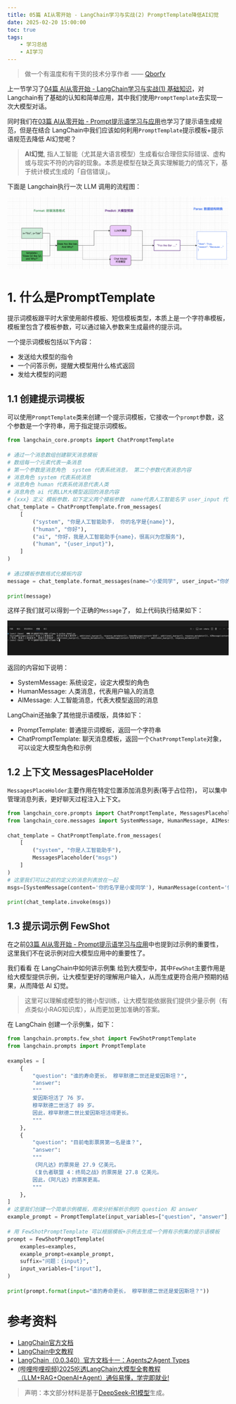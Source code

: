```yaml
---
title: 05篇 AI从零开始 - LangChain学习与实战(2) PromptTemplate降低AI幻觉
date: 2025-02-20 15:00:00
toc: true
tags:
    - 学习总结
    - AI学习
---
```


> 做一个有温度和有干货的技术分享作者 —— [Qborfy](https://qborfy.com)


上一节学习了[04篇 AI从零开始 - LangChain学习与实战(1) 基础知识](https://qborfy.com/ailearn/ai-learn04.html)，对Langchain有了基础的认知和简单应用，其中我们使用`PromptTemplate`去实现一次大模型对话。

同时我们在[03篇 AI从零开始 - Prompt提示语学习与应用](https://qborfy.com/ailearn/ai-learn03.html)也学习了提示语生成规范，但是在结合 LangChain中我们应该如何利用`PromptTemplate`提示模板+提示语规范去降低 AI幻觉呢？

> **AI幻觉**, 指人工智能（尤其是大语言模型）生成看似合理但实际错误、虚构或与现实不符的内容的现象。本质是模型在缺乏真实理解能力的情况下，基于统计模式生成的「自信错误」。

<!-- more -->

下面是 Langchain执行一次 LLM 调用的流程图：

![](/assets/img/ailearn/ai-learn05-1.png)


# 1. 什么是PromptTemplate

提示词模板跟平时大家使用邮件模板、短信模板类型，本质上是一个字符串模板，模板里包含了模板参数，可以通过输入参数来生成最终的提示词。

一个提示词模板包括以下内容：

- 发送给大模型的指令
- 一个问答示例，提醒大模型用什么格式返回
- 发给大模型的问题

## 1.1  创建提示词模板

可以使用`PromptTemplate`类来创建一个提示词模板，它接收一个`prompt`参数，这个参数是一个字符串，用于指定提示词模板。

```python
from langchain_core.prompts import ChatPromptTemplate

# 通过一个消息数组创建聊天消息模板
# 数组每一个元素代表一条消息
# 第一个参数是消息角色  system 代表系统消息， 第二个参数代表消息内容
# 消息角色 system 代表系统消息
# 消息角色 human 代表系统消息代表人类
# 消息角色 ai 代表LLM大模型返回的消息内容
# {xxx} 定义 模板参数，如下定义两个模板参数  name代表人工智能名字 user_input 代表用户输入的文本 
chat_template = ChatPromptTemplate.from_messages(
    [
        ("system", "你是人工智能助手， 你的名字是{name}"), 
        ("human", "你好"), 
        ("ai", "你好，我是人工智能助手{name}，很高兴为您服务"), 
        ("human", "{user_input}"),
    ]
)

# 通过模板参数格式化模板内容
message = chat_template.format_messages(name="小爱同学", user_input="你的名字叫什么？")

print(message)
```

这样子我们就可以得到一个正确的`Message`了， 如上代码执行结果如下：

![](/assets/img/ailearn/ai-learn05-2.png)

返回的内容如下说明：

- SystemMessage: 系统设定，设定大模型的角色
- HumanMessage: 人类消息，代表用户输入的消息
- AIMessage: 人工智能消息，代表大模型返回的消息

LangChain还抽象了其他提示语模版，具体如下：

- PromptTemplate: 普通提示词模板，返回一个字符串
- ChatPromptTemplate: 聊天消息模板，返回一个`ChatPromptTemplate`对象，可以设定大模型角色和示例

## 1.2 上下文 MessagesPlaceHolder

`MessagesPlaceHolder`主要作用在特定位置添加消息列表(等于占位符)， 可以集中管理消息列表，更好聊天过程注入上下文。

```python
from langchain_core.prompts import ChatPromptTemplate, MessagesPlaceholder
from langchain_core.messages import SystemMessage, HumanMessage, AIMessage

chat_template = ChatPromptTemplate.from_messages(
    [
        ("system", "你是人工智能助手"), 
        MessagesPlaceholder("msgs")
    ]
)
# 这里我们可以之前的定义的消息列表放在一起
msgs=[SystemMessage(content='你的名字是小爱同学'), HumanMessage(content='你好'), AIMessage(content='你好，我是人工智能助手，很高兴为您服务')]

print(chat_template.invoke(msgs))
```

## 1.3 提示词示例 FewShot

在之前[03篇 AI从零开始 - Prompt提示语学习与应用](https://qborfy.com/ailearn/ai-learn03.html)中也提到过示例的重要性， 这里我们不在说示例对应大模型应用中的重要性了。

我们看看 在 LangChain中如何讲示例集 给到大模型中，其中`FewShot`主要作用是给大模型提供示例，让大模型更好的理解用户输入，从而生成更符合用户预期的结果，从而降低 AI 幻觉。

> 这里可以理解成模型的微小型训练，让大模型能依据我们提供少量示例（有点类似小RAG知识库），从而更加更加准确的答案。

在 LangChain 创建一个示例集，如下：
```python
from langchain.prompts.few_shot import FewShotPromptTemplate
from langchain.prompts import PromptTemplate

examples = [
    {
        "question": "谁的寿命更长， 穆罕默德二世还是爱因斯坦？",
        "answer": 
        """
        爱因斯坦活了 76 岁。
        穆罕默德二世活了 89 岁。
        因此，穆罕默德二世比爱因斯坦活得更长。
        """
    },
    {
        "question": "目前电影票房第一名是谁？",
        "answer":
        """
        《阿凡达》的票房是 27.9 亿美元。
        《复仇者联盟 4：终局之战》的票房是 27.8 亿美元。
        因此，《阿凡达》的票房更高。
        """
    },
]
# 这里我们创建一个简单示例模板，用来分析解析示例的 question 和 answer
example_prompt = PromptTemplate(input_variables=["question", "answer"], template="问题：{question}\\n答案：{answer}")

# 用 FewShotPromptTemplate 可以根据模板+示例去生成一个拥有示例集的提示语模板
prompt = FewShotPromptTemplate(
    examples=examples,
    example_prompt=example_prompt,
    suffix="问题：{input}",
    input_variables=["input"],
)

print(prompt.format(input="谁的寿命更长， 穆罕默德二世还是爱因斯坦？"))
```


# 参考资料

- [LangChain官方文档](https://python.langchain.com/docs/introduction/)
- [LangChain中文教程](https://github.com/liaokongVFX/LangChain-Chinese-Getting-Started-Guide)
- [LangChain（0.0.340）官方文档十一：Agents之Agent Types](https://blog.csdn.net/qq_56591814/article/details/135040694)
- [(哔哩哔哩视频)2025吃透LangChain大模型全套教程（LLM+RAG+OpenAI+Agent）通俗易懂，学完即就业!](https://www.bilibili.com/video/BV1BgfBYoEpQ/?spm_id_from=333.337.search-card.all.click&vd_source=b7fdd8e45e19e1ed72549bc7a40058f6)

> 声明：本文部分材料是基于[DeepSeek-R1模型](https://chat.deepseek.com/)生成。